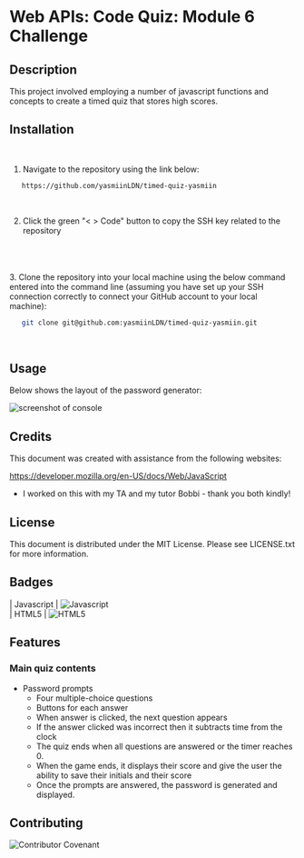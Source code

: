 # Web APIs: Code Quiz: Module 6 Challenge

## Description 

This project involved employing a number of javascript functions and concepts to create a timed quiz that stores high scores.

## Installation
<br>

1. Navigate to the repository using the link below: 

```sh
   https://github.com/yasmiinLDN/timed-quiz-yasmiin
   ```
<br>

2. Click the green "< > Code" button to copy the SSH key related to the repository
<br>
<br>
<br>
3. Clone the repository into your local machine using the below command entered into the command line (assuming you have set up your SSH connection correctly to connect your GitHub account to your local machine):

```sh
   git clone git@github.com:yasmiinLDN/timed-quiz-yasmiin.git
   ```
<br>


## Usage 

Below shows the layout of the password generator:

![screenshot of console](challenge-screenshot.png)


## Credits

This document was created with assistance from the following websites:

https://developer.mozilla.org/en-US/docs/Web/JavaScript
<br>

* I worked on this with my TA and my tutor Bobbi - thank you both kindly!


## License

This document is distributed under the MIT License. Please see LICENSE.txt for more information.

## Badges

| Javascript            | ![Javascript](https://img.shields.io/badge/JavaScript-F7DF1E?style=for-the-badge&logo=javascript&logoColor=black)
<br>
| HTML5            | ![HTML5](https://img.shields.io/badge/html5-%23E34F26.svg?style=for-the-badge&logo=html5&logoColor=white)      


## Features

### Main quiz contents
  * Password prompts
    * Four multiple-choice questions
    * Buttons for each answer
    * When answer is clicked, the next question appears
    * If the answer clicked was incorrect then it subtracts time from the clock
    * The quiz ends when all questions are answered or the timer reaches 0.
    * When the game ends, it displays their score and give the user the ability to save their initials and their score
    * Once the prompts are answered, the password is generated and displayed.

## Contributing

![Contributor Covenant](https://img.shields.io/badge/Contributor%20Covenant-2.1-4baaaa.svg)  

